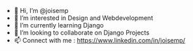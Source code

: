 - 👋 Hi, I’m @joisemp
- 👀 I’m interested in Design and Webdevelopment
- 🌱 I’m currently learning Django
- 💞️ I’m looking to collaborate on Django Projects
- 📫 Connect with me : https://www.linkedin.com/in/joisemp/

<!---
joisemp/joisemp is a ✨ special ✨ repository because its `README.md` (this file) appears on your GitHub profile.
You can click the Preview link to take a look at your changes.
--->
